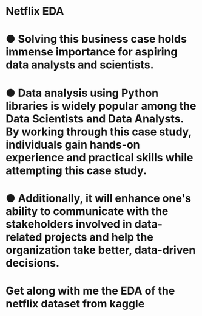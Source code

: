 # Netflix EDA
# ● Solving this business case holds immense importance for aspiring data analysts and scientists.
# ● Data analysis using Python libraries is widely popular among the Data Scientists and Data Analysts. By working through this case study, individuals gain hands-on experience and practical skills while attempting this case study.
# ● Additionally, it will enhance one's ability to communicate with the stakeholders involved in data-related projects and help the organization take better, data-driven decisions.
# Get along with me the EDA of the netflix dataset from kaggle
